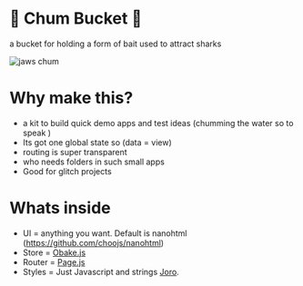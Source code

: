 # 🍖 Chum Bucket 🦈

a bucket for holding a form of bait used to attract sharks

![jaws chum](https://thumbs.gfycat.com/ForkedAptFurseal-small.gif)

# Why make this?

- a kit to build quick demo apps and test ideas (chumming the water so to speak )
- Its got one global state so (data = view)
- routing is super transparent
- who needs folders in such small apps
- Good for glitch projects

# Whats inside

- UI = anything you want. Default is nanohtml (https://github.com/choojs/nanohtml)
- Store = [Obake.js](https://github.com/stagfoo/obake)
- Router = [Page.js](https://visionmedia.github.io/page.js/)
- Styles = Just Javascript and strings [Joro](https://github.com/stagfoo/joro).
